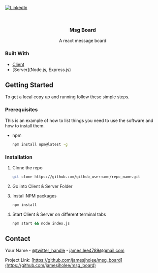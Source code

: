 [![LinkedIn][linkedin-shield]][linkedin-url]


<!-- PROJECT LOGO -->
<br />
<p align="center">
  <h3 align="center">Msg Board</h3>

  <p align="center">
    A react message board
  </p>
</p>




### Built With

* [Client](React.js)
* [Server](Node.js, Express.js)



<!-- GETTING STARTED -->
## Getting Started

To get a local copy up and running follow these simple steps.

### Prerequisites

This is an example of how to list things you need to use the software and how to install them.
* npm
  ```sh
  npm install npm@latest -g
  ```

### Installation

1. Clone the repo
   ```sh
   git clone https://github.com/github_username/repo_name.git
   ```
3. Go into Client & Server Folder
   
2. Install NPM packages
   ```sh
   npm install
   ```
4. Start Client & Server on different terminal tabs
    ```sh
   npm start && node index.js
   ```



<!-- CONTACT -->
## Contact

Your Name - [@twitter_handle](https://twitter.com/twojho) - james.lee4789@gmail.com

Project Link: [https://github.com/jamesjholee/msg_board](https://github.com/jamesjholee/msg_board)


[linkedin-shield]: https://img.shields.io/badge/-LinkedIn-black.svg?style=for-the-badge&logo=linkedin&colorB=555
[linkedin-url]: https://linkedin.com/in/jamesjholee